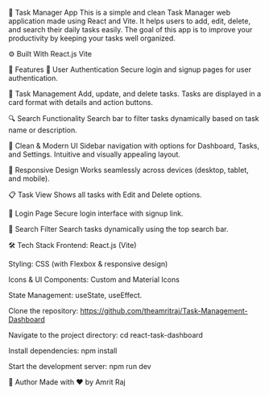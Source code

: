 📝 Task Manager App
This is a simple and clean Task Manager web application made using React and Vite. It helps users to add, edit, delete, and search their daily tasks easily. The goal of this app is to improve your productivity by keeping your tasks well organized.

⚙️ Built With
    React.js
    Vite

🚀 Features
🔐 User Authentication
Secure login and signup pages for user authentication.

🧾 Task Management
Add, update, and delete tasks. Tasks are displayed in a card format with details and action buttons.

🔍 Search Functionality
Search bar to filter tasks dynamically based on task name or description.

🌙 Clean & Modern UI
Sidebar navigation with options for Dashboard, Tasks, and Settings. Intuitive and visually appealing layout.

📱 Responsive Design
Works seamlessly across devices (desktop, tablet, and mobile).


📋 Task View
Shows all tasks with Edit and Delete options.

🔐 Login Page
Secure login interface with signup link.

🔎 Search Filter
Search tasks dynamically using the top search bar.

🛠️ Tech Stack
Frontend: React.js (Vite)

Styling: CSS (with Flexbox & responsive design)

Icons & UI Components: Custom and Material Icons

State Management: useState, useEffect.



Clone the repository:
  https://github.com/theamritraj/Task-Management-Dashboard


Navigate to the project directory:
    cd react-task-dashboard

Install dependencies:
    npm install


Start the development server:
    npm run dev



🙌 Author
    Made with ❤️ by Amrit Raj



